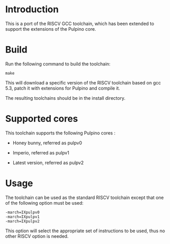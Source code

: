 # Introduction

This is a port of the RISCV GCC toolchain, which has been extended to support the extensions of the Pulpino core.

# Build

Run the following command to build the toolchain:

    make

This will download a specific version of the RISCV toolchain based on gcc 5.3, patch it with extensions for Pulpino and compile it.

The resulting toolchains should be in the install directory.

# Supported cores

This toolchain supports the following Pulpino cores :

- Honey bunny, referred as pulpv0

- Imperio, referred as pulpv1

- Latest version, referred as pulpv2

# Usage

The toolchain can be used as the standard RISCV toolchain except that one of the following option must be used:

    -march=IXpulpv0
    -march=IXpulpv1
    -march=IXpulpv2

This option will select the appropriate set of instructions to be used, thus no other RISCV option is needed.



  